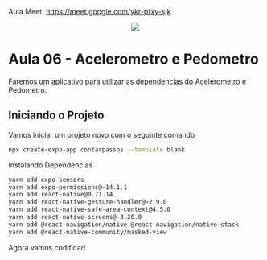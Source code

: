 Aula Meet: https://meet.google.com/ykr-pfxy-sjk
<div align = center>
  <img src = "https://github.com/user-attachments/assets/f7268869-8d81-407d-a650-3363b1eff0d5">
 

</div>  


# Aula 06 -  Acelerometro e Pedometro

Faremos um aplicativo para utilizar as dependencias do Acelerometro e Pedometro.

## Iniciando o Projeto

Vamos iniciar um projeto novo com o seguinte comando

```bash
npx create-expo-app contarpassos --template blank
```
Instalando Dependencias

```bash
yarn add expo-sensors
yarn add expo-permissions@~14.1.1 
yarn add react-native@0.71.14 
yarn add react-native-gesture-handler@~2.9.0 
yarn add react-native-safe-area-context@4.5.0 
yarn add react-native-screens@~3.20.0
yarn add @react-navigation/native @react-navigation/native-stack
yarn add @react-native-community/masked-view


```

Agora vamos codificar!




